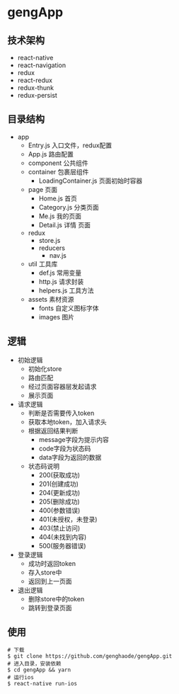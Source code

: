 # gengApp
## 技术架构
- react-native
- react-navigation
- redux
- react-redux
- redux-thunk
- redux-persist
## 目录结构
- app 
    * Entry.js 入口文件，redux配置
    * App.js 路由配置
    * component 公共组件
    * container 包裹层组件
        + LoadingContainer.js 页面初始时容器
    * page 页面
        + Home.js 首页
        + Category.js 分类页面
        + Me.js 我的页面
        + Detail.js 详情 页面
    * redux 
        + store.js
        + reducers
            - nav.js
    * util 工具库
        + def.js 常用变量
        + http.js 请求封装
        + helpers.js 工具方法
    * assets 素材资源
        + fonts 自定义图标字体
        + images 图片
## 逻辑
- 初始逻辑
    * 初始化store
    * 路由匹配
    * 经过页面容器层发起请求
    * 展示页面
- 请求逻辑
    * 判断是否需要传入token
    * 获取本地token，加入请求头
    * 根据返回结果判断
        + message字段为提示内容
        + code字段为状态码
        + data字段为返回的数据
    * 状态码说明
        + 200(获取成功)
        + 201(创建成功)
        + 204(更新成功)
        + 205(删除成功)
        + 400(参数错误)
        + 401(未授权，未登录)
        + 403(禁止访问)
        + 404(未找到内容)
        + 500(服务器错误)
- 登录逻辑
    * 成功时返回token
    * 存入store中
    * 返回到上一页面
- 退出逻辑
    * 删除store中的token
    * 跳转到登录页面
## 使用
```
# 下载
$ git clone https://github.com/genghaode/gengApp.git
# 进入目录，安装依赖
$ cd gengApp && yarn
# 运行ios
$ react-native run-ios
```
